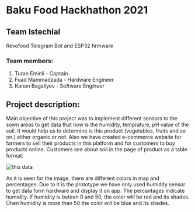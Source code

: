 # Baku Food Hackhathon 2021
## Team Istechlal
Revofood Telegram Bot and ESP32 firmware
### Team members:
<ol>
  <li>Turan Eminli - Captain</li>
  <li>Fuad Mammadzada - Hardware Engineer</li>
  <li>Kanan Bagaliyev - Software Engineer</li>
</ol>

## Project description:
Main objective of this project was to implement different sensors to the sown areas to get data that how is the humidity, temprature, pH value of the soil. It would help us to determine is this product (vegetables, fruits and so on.) either organic or not. Also we have created e-commerce website for farmers to sell their products in this platform and for customers to buy products online. Customers see about soil in the page of product as a table format:

![this data](https://user-images.githubusercontent.com/55328259/143814164-eaf6365b-df27-4f96-abbe-46642979516b.png)

As it is seen for the image, there are different colors in map and percentages. Due to it is the prototype we have only used humidity sensor to get data form hardware and display it on app. The percantages indicate humidity. If humidity is beteen 0 and 50, the color will be red and its shades. Ühen humidity is more than 50 the color will be blue and its shades.
